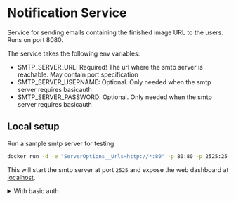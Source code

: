# Notification Service

Service for sending emails containing the finished image URL to the users.
Runs on port 8080.

The service takes the following env variables:

- SMTP_SERVER_URL: Required! The url where the smtp server is reachable. May contain port specification
- SMTP_SERVER_USERNAME: Optional. Only needed when the smtp server requires basicauth
- SMTP_SERVER_PASSWORD: Optional. Only needed when the smtp server requires basicauth

## Local setup

Run a sample smtp server for testing 

```sh
docker run -d -e "ServerOptions__Urls=http://*:80" -p 80:80 -p 2525:25 rnwood/smtp4dev
```
This will start the smtp server at port `2525` and expose the web dashboard at [localhost](localhost:8080).

<details>

<summary>With basic auth</summary>

```sh
docker run -d -e "ServerOptions__Urls=http://*:80" -e "RelayOptions__Login=water" -e "RelayOptions__Password=bottler" -e "ServerOptions__HostName=water-bottler-mail" -p 80:80 -p 2525:25 rnwood/smtp4dev
```

Run the notification service with envs:

- SMTP_SERVER_URL=localhost:2525 
- SMTP_SERVER_USERNAME=water 
- SMTP_SERVER_PASSWORD=bottler

</details>
